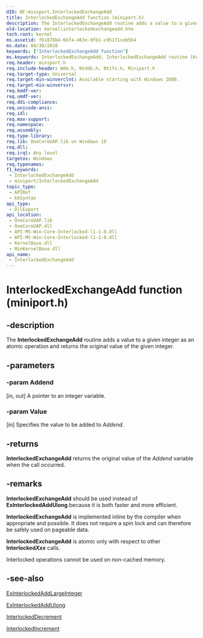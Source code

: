 ```yaml
---
UID: NF:miniport.InterlockedExchangeAdd
title: InterlockedExchangeAdd function (miniport.h)
description: The InterlockedExchangeAdd routine adds a value to a given integer as an atomic operation and returns the original value of the given integer.
old-location: kernel\interlockedexchangeadd.htm
tech.root: kernel
ms.assetid: f61878b4-6bfa-463e-9fb1-c95171ce65b4
ms.date: 04/30/2018
keywords: ["InterlockedExchangeAdd function"]
ms.keywords: InterlockedExchangeAdd, InterlockedExchangeAdd routine [Kernel-Mode Driver Architecture], k102_ed690604-0379-476d-b838-4820f47b850a.xml, kernel.interlockedexchangeadd, wdm/InterlockedExchangeAdd
req.header: miniport.h
req.include-header: Wdm.h, Ntddk.h, Ntifs.h, Miniport.h
req.target-type: Universal
req.target-min-winverclnt: Available starting with Windows 2000.
req.target-min-winversvr: 
req.kmdf-ver: 
req.umdf-ver: 
req.ddi-compliance: 
req.unicode-ansi: 
req.idl: 
req.max-support: 
req.namespace: 
req.assembly: 
req.type-library: 
req.lib: OneCoreUAP.lib on Windows 10
req.dll: 
req.irql: Any level
targetos: Windows
req.typenames: 
f1_keywords:
 - InterlockedExchangeAdd
 - miniport/InterlockedExchangeAdd
topic_type:
 - APIRef
 - kbSyntax
api_type:
 - DllExport
api_location:
 - OneCoreUAP.lib
 - OneCoreUAP.dll
 - API-MS-Win-Core-Interlocked-l1-1-0.dll
 - API-MS-Win-Core-Interlocked-l1-2-0.dll
 - KernelBase.dll
 - MinKernelBase.dll
api_name:
 - InterlockedExchangeAdd
---
```


# InterlockedExchangeAdd function (miniport.h)


## -description

The <b>InterlockedExchangeAdd</b> routine adds a value to a given integer as an atomic operation and returns the original value of the given integer.

## -parameters

### -param Addend 

[in, out]
A pointer to an integer variable.

### -param Value 

[in]
Specifies the value to be added to <i>Addend</i>.

## -returns

<b>InterlockedExchangeAdd</b> returns the original value of the <i>Addend</i> variable when the call occurred.

## -remarks

<b>InterlockedExchangeAdd</b> should be used instead of <b>ExInterlockedAddUlong</b> because it is both faster and more efficient. 

<b>InterlockedExchangeAdd</b> is implemented inline by the compiler when appropriate and possible. It does not require a spin lock and can therefore be safely used on pageable data.

<b>InterlockedExchangeAdd</b> is atomic only with respect to other <b>Interlocked<i>Xxx</i></b> calls. 

Interlocked operations cannot be used on non-cached memory.

## -see-also

<a href="/previous-versions/ff545335(v=vs.85)">ExInterlockedAddLargeInteger</a>



<a href="/previous-versions/ff545343(v=vs.85)">ExInterlockedAddUlong</a>



<a href="/windows-hardware/drivers/ddi/wdm/nf-wdm-interlockeddecrement">InterlockedDecrement</a>



<a href="/windows-hardware/drivers/ddi/wdm/nf-wdm-interlockedincrement">InterlockedIncrement</a>